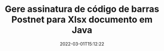 ---
############################# Static ############################
layout: "auto-gen-signature"
date: 2022-03-01T15:12:22
draft: false
operation: Sign
signaturetype: Barcode
codetype: Postnet
fileformat: Xlsx
productName: Java
lang: pt
productCode: java
otherformats: pdf doc docx docm dot dotm dotx odt ott rtf xls xlsx xlsm xlsb csv ods ots xltx xltm ppt pptx pps ppsx odp otp potx potm pptm ppsm png jpg bmp gif tiff svg webp wmf
breadcrumb: Put  Barcode signature on Xlsx for Java

############################# Head ############################
head_title: "eSign Xlsx documento com Postnet Código de barras em Java"
head_description: "Crie uma assinatura de código de barras Postnet e coloque-a no documento Xlsx com Java usando algumas linhas de código. Use a API de assinatura de documento do GroupDocs para assinar vários formatos de arquivo."

############################# Header ############################
title: "Gere assinatura de código de barras Postnet para Xlsx documento em Java"
description: "Assine seus documentos comerciais Xlsx com o código de barras Postnet. Gere assinatura de código de barras de forma rápida e fácil com algumas linhas de código para configurar as opções de assinatura."
bg_image: "https://cms.admin.containerize.com/templates/aspose/App_Themes/V3/images/bg/header1.png"
bg_overlay: false
button:
    enable: true

############################# SubMenu ############################
submenu:
    enable: true

    left:
        img_alt: "GroupDocs.Signature for Java"
        image: "https://cms.admin.containerize.com/templates/groupdocs/images/product-logos/90x90-noborder/groupdocs-signature-java.png"
        product: "GroupDocs.Signature"
        platform: "Java"



############################# About ############################
about:
    enable: true
    title: "Sobre a API de assinaturas de código de barras do GroupDocs.Signature for Java."
    content: |
        [GroupDocs.Signature for Java](https://products.groupdocs.com/signature/java/) é uma API rápida e fácil para gerenciar a assinatura eletrônica de documentos digitais usando tipos de código de barras como UPCA, UPCE, EAN13, EAN14, Code39, Code39Extended, Code128, Codabar, Postnet, ISBN , ITF14 e muitos outros. Os clientes podem criar facilmente códigos de barras fornecendo o texto necessário e colocá-los em PDF, documentos do Microsoft Office Words, pastas de trabalho do Microsoft Office Excel, apresentações do MS PowerPoint, arquivos do Adobe Photoshop e vários formatos de imagem. Os códigos de barras colocados em documentos podem ser atualizados, pesquisados, verificados, excluídos ou visualizados. Além disso, a personalização de códigos de barras é suportada.
    

############################# Steps ############################
steps:
    enable: true
    title_left: "Etapas para assinar Xlsx com Barcode em Java"
    content_left: |
        [GroupDocs.Signature for Java](https://products.groupdocs.com/signature/java/) permite assinar documentos Xlsx com assinaturas Barcode de forma rápida e fácil.
        
        * Crie uma instância da classe Signature fornecendo o arquivo Xlsx para assinar como caminho ou fluxo de memória
        * Instancie a classe SignOptions e defina todos os dados exigidos.
        * Invoque o método Signature.Sign() passando o arquivo de saída Xlsx ou fluxo de memória

    title_right: " Requisitos de sistema"
    content_right: |
        GroupDocs.Signature for Java são compatíveis com todas as principais plataformas e sistemas operacionais. Antes de executar o código abaixo, certifique-se de ter os seguintes pré-requisitos instalados em seu sistema.

        * Sistemas operacionais: Microsoft Windows, Linux, MacOS
        * Ambientes de desenvolvimento: NetBeans, Intellij IDEA, Eclipse, etc.
        * Java runtime: J2SE 6.0 and above
        * Obtenha o GroupDocs.Signature for Java mais recente de [Maven](https://repository.groupdocs.com/webapp/#/artifacts/browse/tree/General/repo/com/groupdocs/groupdocs-signature)
         
    code: |
        ```java    
                
        // Set up input Xlsx file
        String filePath = "input.xlsx";
        // Set up output file
        String outputFilePath = "output.xlsx";

        // Instantiate Signature for input file
        Signature signature = new Signature(filePath);

        // create barcode option with predefined barcode text
        BarcodeSignOptions options = new BarcodeSignOptions("John Smith");

        // setup Barcode encoding type
        options.setEncodeType(BarcodeTypes.Postnet);

        // set signature position
        options.setLeft(50);
        options.setTop(50);
        options.setWidth(200);
        options.setHeight(50);

        // sign Xlsx document
        SignResult result = signature.sign(outputFilePath, options);

        ```

############################# Demos ############################
demos:
    enable: true
    title: "Assinando Xlsx documentos com Barcode Demonstração ao vivo"
    content: |
       Assine o arquivo Xlsx com várias assinaturas agora mesmo visitando o site [GroupDocs.Signature App](https://products.groupdocs.app/signature/family). Demonstração online gratuita esperando por você.

        
############################# About Formats ############################
about_formats:
    enable: true
    format:
        # format loop
        - icon: "fas fa-barcode"
          title: "About Postnet Barcode"
          content: |
            POSTNET (Postal Numeric Encoding Technique) é uma simbologia de código de barras usada pelo Serviço Postal dos Estados Unidos para auxiliar no direcionamento de mala direta.
          characterset: |
             Dígitos numéricos (0-9).
          textcapacity: |
             Até 11 caracteres.
          image: |
             iVBORw0KGgoAAAANSUhEUgAAACcAAAAjCAYAAAAXMhMjAAAAAXNSR0IArs4c6QAAAARnQU1BAACxjwv8YQUAAAAJcEhZcwAADsMAAA7DAcdvqGQAAACeSURBVFhH7c7BCkMxEELR/P9Pp1LoRrCXpi4Cbw5kIRKZtS82x52a407Ncae+HrfWer8Pyr+i/3NcQv/nuIT+z3EJ/X/Ocf9mlxuhsXZ2uREaa2eXG6Gxdna5ERprZ5cbobF2drkRGmtnlxuhsXZ2uREaa2eXG6Gxdna5ERprZ5cbobF2drkRGmtnlxuhsXZ2ubnAHHdqjjt18XF7vwDevzbHqsQWPwAAAABJRU5ErkJggg==

          link: ""

############################# More Formats ############################
more_formats:
    enable: true
    title: "Outras assinaturas Barcode suportadas para Java"
    content: |
        "Você também pode assinar Xlsx com outros tipos de assinatura. Por favor, veja a lista abaixo."
    format: 
        
       
back_to_top:
    enable: true
---